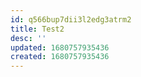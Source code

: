 ```yaml
---
id: q566bup7dii3l2edg3atrm2
title: Test2
desc: ''
updated: 1680757935436
created: 1680757935436
---
```

